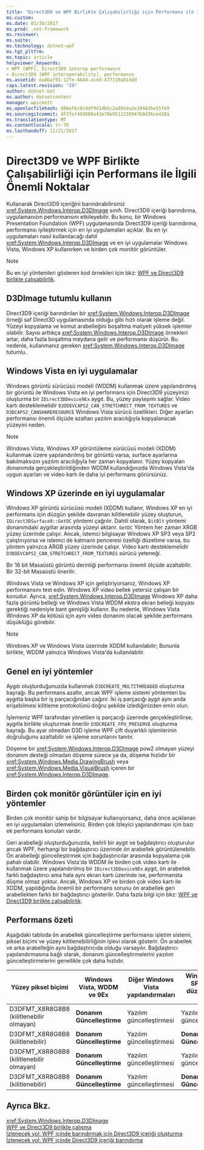 ```yaml
---
title: "Direct3D9 ve WPF Birlikte Çalışabilirliği için Performans ile İlgili Önemli Noktalar"
ms.custom: 
ms.date: 03/30/2017
ms.prod: .net-framework
ms.reviewer: 
ms.suite: 
ms.technology: dotnet-wpf
ms.tgt_pltfrm: 
ms.topic: article
helpviewer_keywords:
- WPF [WPF], Direct3D9 interop performance
- Direct3D9 [WPF interoperability], performance
ms.assetid: ea8baf91-12fe-4b44-ac4d-477110ab14dd
caps.latest.revision: "19"
author: dotnet-bot
ms.author: dotnetcontent
manager: wpickett
ms.openlocfilehash: 886ef6c8c9df9d14b5c2a805da2e3948d5e55f69
ms.sourcegitcommit: 4f3fef493080a43e70e951223894768d36ce430a
ms.translationtype: MT
ms.contentlocale: tr-TR
ms.lasthandoff: 11/21/2017
---
```

# <a name="performance-considerations-for-direct3d9-and-wpf-interoperability"></a>Direct3D9 ve WPF Birlikte Çalışabilirliği için Performans ile İlgili Önemli Noktalar
Kullanarak Direct3D9 içeriğini barındırabilirsiniz <xref:System.Windows.Interop.D3DImage> sınıfı. Direct3D9 içeriği barındırma, uygulamanızın performansını etkileyebilir. Bu konu, bir Windows Presentation Foundation (WPF) uygulamasında Direct3D9 içeriği barındırma, performansı iyileştirmek için en iyi uygulamaları açıklar. Bu en iyi uygulamaları nasıl kullanılacağı dahil <xref:System.Windows.Interop.D3DImage> ve en iyi uygulamalar Windows Vista, Windows XP kullanırken ve birden çok monitör görüntüler.  
  
> [!NOTE]
>  Bu en iyi yöntemleri gösteren kod örnekleri için bkz: [WPF ve Direct3D9 birlikte çalışabilirlik](../../../../docs/framework/wpf/advanced/wpf-and-direct3d9-interoperation.md).  
  
## <a name="use-d3dimage-sparingly"></a>D3DImage tutumlu kullanın  
 Direct3D9 içeriği barındırılan bir <xref:System.Windows.Interop.D3DImage> örneği saf Direct3D uygulamasında olduğu gibi hızlı olarak işleme değil. Yüzeyi kopyalama ve komut arabelleğini boşaltma maliyeti yüksek işlemler olabilir. Sayısı arttıkça <xref:System.Windows.Interop.D3DImage> örnekleri artar, daha fazla boşaltma meydana gelir ve performansı düşürür. Bu nedenle, kullanmanız gereken <xref:System.Windows.Interop.D3DImage> tutumlu.  
  
## <a name="best-practices-on-windows-vista"></a>Windows Vista en iyi uygulamalar  
 Windows görüntü sürücüsü modeli (WDDM) kullanmak üzere yapılandırılmış bir görüntü ile Windows Vista en iyi performans için Direct3D9 yüzeyinizi oluşturma bir `IDirect3DDevice9Ex` aygıt. Bu, yüzey paylaşımı sağlar. Video kartı desteklemelidir `D3DDEVCAPS2_CAN_STRETCHRECT_FROM_TEXTURES` ve `D3DCAPS2_CANSHARERESOURCE` Windows Vista sürücü özellikleri. Diğer ayarları performansı önemli ölçüde azaltan yazılım aracılığıyla kopyalanacak yüzeyini neden.  
  
> [!NOTE]
>  Windows Vista, Windows XP görüntüleme sürücüsü modeli (XDDM) kullanmak üzere yapılandırılmış bir görüntü varsa, surface ayarlarına bakılmaksızın yazılım aracılığıyla her zaman kopyalanır. Yüzey kopyaları donanımda gerçekleştirildiğinden WDDM kullandığınızda Windows Vista'da uygun ayarları ve video kartı ile daha iyi performans görürsünüz.  
  
## <a name="best-practices-on-windows-xp"></a>Windows XP üzerinde en iyi uygulamalar  
 Windows XP görüntü sürücüsü modeli (XDDM) kullanır, Windows XP en iyi performans için düzgün şekilde davranan kilitlenebilir yüzey oluşturun, `IDirect3DSurface9::GetDC` yöntemi çağrılır. Dahili olarak, `BitBlt` yöntemi donanımdaki aygıtlar arasında yüzeyi aktarır. `GetDC` Yöntem her zaman XRGB yüzey üzerinde çalışır. Ancak, istemci bilgisayar Windows XP SP3 veya SP2 çalıştırıyorsa ve istemci de katmanlı penceresi özelliği düzeltme varsa, bu yöntem yalnızca ARGB yüzey üzerinde çalışır. Video kartı desteklemelidir `D3DDEVCAPS2_CAN_STRETCHRECT_FROM_TEXTURES` sürücü yeteneği.  
  
 Bir 16 bit Masaüstü görüntü derinliği performansı önemli ölçüde azaltabilir. Bir 32-bit Masaüstü önerilir.  
  
 Windows Vista ve Windows XP için geliştiriyorsanız, Windows XP performansını test edin. Windows XP video bellek yetersiz çalışan bir konudur. Ayrıca, <xref:System.Windows.Interop.D3DImage> Windows XP daha fazla görüntü belleği ve Windows Vista WDDM ekstra ekran belleği kopyası gerektiği nedeniyle bant genişliği kullanır. Bu nedenle, Windows Vista Windows XP da kötüsü için aynı video donanım olacak şekilde performans düşüklüğü görebilir.  
  
> [!NOTE]
>  Windows XP ve Windows Vista üzerinde XDDM kullanılabilir; Bununla birlikte, WDDM yalnızca Windows Vista'da kullanılabilir.  
  
## <a name="general-best-practices"></a>Genel en iyi yöntemler  
 Aygıtı oluşturduğunuzda kullanmak `D3DCREATE_MULTITHREADED` oluşturma bayrağı. Bu performans azaltır, ancak WPF işleme sistemi yöntemleri bu aygıtta başka bir iş parçacığından çağırır. İki iş parçacığı aygıt aynı anda erişebilmesi kilitleme protokolünü doğru şekilde izlediğinizden emin olun.  
  
 İşlemeniz WPF tarafından yönetilen iş parçacığı üzerinde gerçekleştirilirse, aygıtla birlikte oluşturmak önerilir `D3DCREATE_FPU_PRESERVE` oluşturma bayrağı. Bu ayar olmadan D3D işleme WPF çift duyarlıklı işlemlerinin doğruluğunu azaltabilir ve işleme sorunlarını tanıtır.  
  
 Döşeme bir <xref:System.Windows.Interop.D3DImage> pow2 olmayan yüzeyi donanım desteği olmadan döşeme sürece ya da, döşeme hızlıdır bir <xref:System.Windows.Media.DrawingBrush> veya <xref:System.Windows.Media.VisualBrush> içeren bir <xref:System.Windows.Interop.D3DImage>.  
  
## <a name="best-practices-for-multi-monitor-displays"></a>Birden çok monitör görüntüler için en iyi yöntemler  
 Birden çok monitör sahip bir bilgisayar kullanıyorsanız, daha önce açıklanan en iyi uygulamaları izlemelisiniz. Birden çok İzleyici yapılandırması için bazı ek performans konuları vardır.  
  
 Geri arabelleği oluşturduğunuzda, belirli bir aygıt ve bağdaştırıcı oluşturulur ancak WPF, herhangi bir bağdaştırıcı üzerinde ön arabellek görüntülenebilir. Ön arabelleği güncelleştirmek için bağdaştırıcılar arasında kopyalama çok pahalı olabilir. Windows Vista'da WDDM ile birden çok video kartı ile kullanmak üzere yapılandırılmış bir `IDirect3DDevice9Ex` aygıt, ön arabellek farklı bağdaştırıcı ama hala aynı ekran kartı üzerinde ise, performansta düşme olmaz yoktur. Ancak, Windows XP ve birden çok video kartı ile XDDM, yapıldığında önemli bir performans sorunu ön arabellek geri arabellekten farklı bir bağdaştırıcı gösterilir. Daha fazla bilgi için bkz: [WPF ve Direct3D9 birlikte çalışabilirlik](../../../../docs/framework/wpf/advanced/wpf-and-direct3d9-interoperation.md).  
  
## <a name="performance-summary"></a>Performans özeti  
 Aşağıdaki tabloda ön arabellek güncelleştirme performansı işletim sistemi, piksel biçimi ve yüzey kilitlenebilirliğinin işlevi olarak gösterir. Ön arabellek ve arka arabelleğin aynı bağdaştırıcıda olduğu varsayılır. Bağdaştırıcı yapılandırmasına bağlı olarak, donanım güncelleştirmelerini yazılım güncelleştirmelerini genellikle çok daha hızlıdır.  
  
|Yüzey piksel biçimi|Windows Vista, WDDM ve 9Ex|Diğer Windows Vista yapılandırmaları|Windows XP SP3 veya düzeltme ile SP2|Windows XP SP2|  
|--------------------------|---------------------------------|----------------------------------------|--------------------------------------|--------------------|  
|D3DFMT_X8R8G8B8 (kilitlenebilir olmayan)|**Donanım Güncelleştirme**|Yazılım güncelleştirmesi|Yazılım güncelleştirmesi|Yazılım güncelleştirmesi|  
|D3DFMT_X8R8G8B8 (kilitlenebilir)|**Donanım Güncelleştirme**|Yazılım güncelleştirmesi|**Donanım Güncelleştirme**|**Donanım Güncelleştirme**|  
|D3DFMT_X8R8G8B8 (kilitlenebilir olmayan)|**Donanım Güncelleştirme**|Yazılım güncelleştirmesi|Yazılım güncelleştirmesi|Yazılım güncelleştirmesi|  
|D3DFMT_X8R8G8B8 (kilitlenebilir)|**Donanım Güncelleştirme**|Yazılım güncelleştirmesi|**Donanım Güncelleştirme**|Yazılım güncelleştirmesi|  
  
## <a name="see-also"></a>Ayrıca Bkz.  
 <xref:System.Windows.Interop.D3DImage>  
 [WPF ve Direct3D9 birlikte çalışma](../../../../docs/framework/wpf/advanced/wpf-and-direct3d9-interoperation.md)  
 [İzlenecek yol: WPF içinde barındırmak için Direct3D9 içeriği oluşturma](../../../../docs/framework/wpf/advanced/walkthrough-creating-direct3d9-content-for-hosting-in-wpf.md)  
 [İzlenecek yol: WPF içinde Direct3D9 içeriği barındırma](../../../../docs/framework/wpf/advanced/walkthrough-hosting-direct3d9-content-in-wpf.md)
